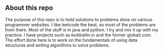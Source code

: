 ## About this repo
The purpose of this repo is to hold solutions to problems done on various programmer websites. I like leetcode the best, so most of the problems are from there. Most of the stuff is in java and python. I try and mix it up with my practice. I have projects such as kickballin.io and the former globati.com. The effort done here is to work on the fundamentals of using data structures and writing algorithms to solve problems.

